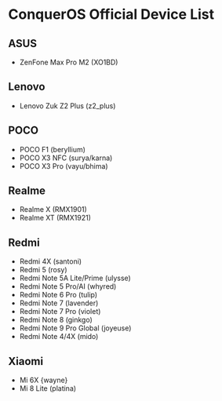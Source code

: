 # ConquerOS Official Device List

## ASUS
- ZenFone Max Pro M2 (XO1BD)

## Lenovo
- Lenovo Zuk Z2 Plus (z2_plus)

## POCO
- POCO F1 (beryllium)
- POCO X3 NFC (surya/karna)
- POCO X3 Pro (vayu/bhima)

## Realme
- Realme X (RMX1901)
- Realme XT (RMX1921)

## Redmi
- Redmi 4X (santoni)
- Redmi 5 (rosy)
- Redmi Note 5A Lite/Prime (ulysse)
- Redmi Note 5 Pro/AI (whyred)
- Redmi Note 6 Pro (tulip)
- Redmi Note 7 (lavender)
- Redmi Note 7 Pro (violet)
- Redmi Note 8 (ginkgo)
- Redmi Note 9 Pro Global (joyeuse)
- Redmi Note 4/4X (mido)

## Xiaomi
- Mi 6X {wayne}
- Mi 8 Lite (platina)
